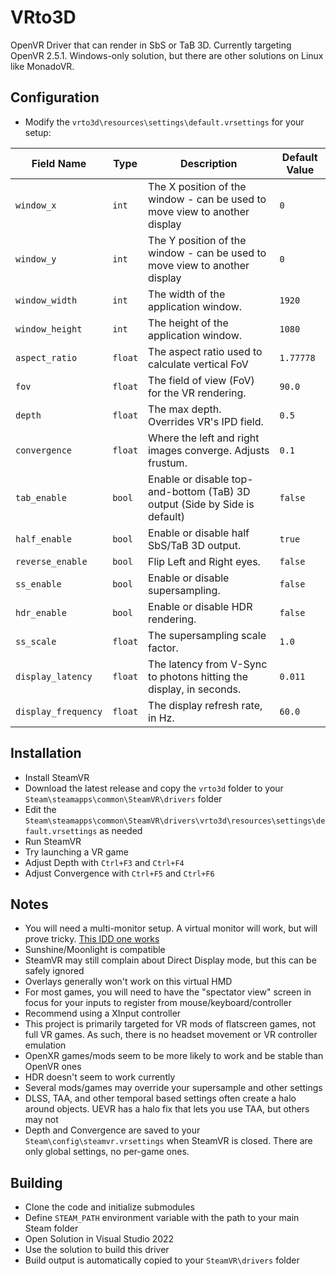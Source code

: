 # VRto3D

OpenVR Driver that can render in SbS or TaB 3D.
Currently targeting OpenVR 2.5.1.
Windows-only solution, but there are other solutions on Linux like MonadoVR.


## Configuration

- Modify the `vrto3d\resources\settings\default.vrsettings` for your setup:

| Field Name          | Type    | Description                                                                                 | Default Value |
|---------------------|---------|---------------------------------------------------------------------------------------------|---------------|
| `window_x`          | `int`   | The X position of the window - can be used to move view to another display                  | `0`           |
| `window_y`          | `int`   | The Y position of the window - can be used to move view to another display                  | `0`           |
| `window_width`      | `int`   | The width of the application window.                                                        | `1920`        |
| `window_height`     | `int`   | The height of the application window.                                                       | `1080`        |
| `aspect_ratio`      | `float` | The aspect ratio used to calculate vertical FoV                                             | `1.77778`     |
| `fov`               | `float` | The field of view (FoV) for the VR rendering.                                               | `90.0`        |
| `depth`             | `float` | The max depth. Overrides VR's IPD field.                                                    | `0.5`         |
| `convergence`       | `float` | Where the left and right images converge. Adjusts frustum.                                  | `0.1`         |
| `tab_enable`        | `bool`  | Enable or disable top-and-bottom (TaB) 3D output (Side by Side is default)                  | `false`       |
| `half_enable`       | `bool`  | Enable or disable half SbS/TaB 3D output.                                                   | `true`        |
| `reverse_enable`    | `bool`  | Flip Left and Right eyes.                                                                   | `false`       |
| `ss_enable`         | `bool`  | Enable or disable supersampling.                                                            | `false`       |
| `hdr_enable`        | `bool`  | Enable or disable HDR rendering.                                                            | `false`       |
| `ss_scale`          | `float` | The supersampling scale factor.                                                             | `1.0`         |
| `display_latency`   | `float` | The latency from V-Sync to photons hitting the display, in seconds.                         | `0.011`       |
| `display_frequency` | `float` | The display refresh rate, in Hz.                                                            | `60.0`        |


## Installation

- Install SteamVR
- Download the latest release and copy the `vrto3d` folder to your `Steam\steamapps\common\SteamVR\drivers` folder
- Edit the `Steam\steamapps\common\SteamVR\drivers\vrto3d\resources\settings\default.vrsettings` as needed
- Run SteamVR
- Try launching a VR game
- Adjust Depth with `Ctrl+F3` and `Ctrl+F4`
- Adjust Convergence with `Ctrl+F5` and `Ctrl+F6`


## Notes

- You will need a multi-monitor setup. A virtual monitor will work, but will prove tricky. [This IDD one works](https://www.reddit.com/r/cloudygamer/comments/185agmk/guide_how_to_setup_hdr_with_moonlightsunshine/)
- Sunshine/Moonlight is compatible
- SteamVR may still complain about Direct Display mode, but this can be safely ignored
- Overlays generally won't work on this virtual HMD
- For most games, you will need to have the "spectator view" screen in focus for your inputs to register from mouse/keyboard/controller
- Recommend using a XInput controller
- This project is primarily targeted for VR mods of flatscreen games, not full VR games. As such, there is no headset movement or VR controller emulation
- OpenXR games/mods seem to be more likely to work and be stable than OpenVR ones
- HDR doesn't seem to work currently
- Several mods/games may override your supersample and other settings
- DLSS, TAA, and other temporal based settings often create a halo around objects. UEVR has a halo fix that lets you use TAA, but others may not
- Depth and Convergence are saved to your `Steam\config\steamvr.vrsettings` when SteamVR is closed. There are only global settings, no per-game ones.


## Building

- Clone the code and initialize submodules
- Define `STEAM_PATH` environment variable with the path to your main Steam folder
- Open Solution in Visual Studio 2022
- Use the solution to build this driver
- Build output is automatically copied to your `SteamVR\drivers` folder